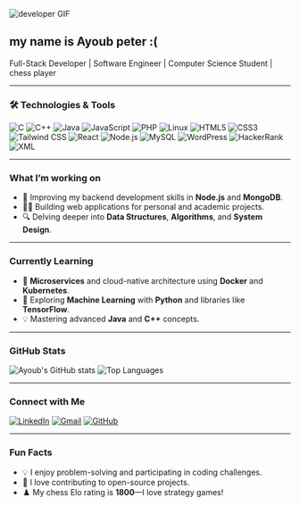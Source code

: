  ![developer GIF](https://wallpaperaccess.com/full/1112747.jpg)
## my name is  **Ayoub peter :(**
Full-Stack Developer | Software Engineer | Computer Science Student | chess player 

---

### 🛠 Technologies & Tools

![C](https://img.shields.io/badge/-C-00599C?style=flat-square&logo=c&logoColor=white)
![C++](https://img.shields.io/badge/-C++-00599C?style=flat-square&logo=cplusplus&logoColor=white)
![Java](https://img.shields.io/badge/-Java-007396?style=flat-square&logo=java&logoColor=white)
![JavaScript](https://img.shields.io/badge/-JavaScript-F7DF1E?style=flat-square&logo=javascript&logoColor=black)
![PHP](https://img.shields.io/badge/-PHP-777BB4?style=flat-square&logo=php&logoColor=white)
![Linux](https://img.shields.io/badge/-Linux-FCC624?style=flat-square&logo=linux&logoColor=black)
![HTML5](https://img.shields.io/badge/-HTML5-E34F26?style=flat-square&logo=html5&logoColor=white)
![CSS3](https://img.shields.io/badge/-CSS3-1572B6?style=flat-square&logo=css3&logoColor=white)
![Tailwind CSS](https://img.shields.io/badge/-Tailwind%20CSS-38B2AC?style=flat-square&logo=tailwind-css&logoColor=white)
![React](https://img.shields.io/badge/-React-61DAFB?style=flat-square&logo=react&logoColor=black)
![Node.js](https://img.shields.io/badge/-Node.js-339933?style=flat-square&logo=nodedotjs&logoColor=white)
![MySQL](https://img.shields.io/badge/-MySQL-4479A1?style=flat-square&logo=mysql&logoColor=white)
![WordPress](https://img.shields.io/badge/-WordPress-21759B?style=flat-square&logo=wordpress&logoColor=white)
![HackerRank](https://img.shields.io/badge/-HackerRank-2EC866?style=flat-square&logo=hackerrank&logoColor=white)
![XML](https://img.shields.io/badge/-XML-FF6600?style=flat-square&logo=xml&logoColor=white)


---

###  What I’m working on

- 🌱 Improving my backend development skills in **Node.js** and **MongoDB**.
- 👨‍💻 Building web applications for personal and academic projects.
- 🔍 Delving deeper into **Data Structures**, **Algorithms**, and **System Design**.

---

###  Currently Learning

- 🔧 **Microservices** and cloud-native architecture using **Docker** and **Kubernetes**.
- 🧠 Exploring **Machine Learning** with **Python** and libraries like **TensorFlow**.
- 💡 Mastering advanced **Java** and **C++** concepts.

---

###  GitHub Stats

![Ayoub's GitHub stats](https://github-readme-stats.vercel.app/api?username=AY0UBYOUSFI&show_icons=true&theme=radical)
![Top Languages](https://github-readme-stats.vercel.app/api/top-langs/?username=AY0UBYOUSFI&layout=compact&theme=radical)

---

###  Connect with Me

[![LinkedIn](https://img.shields.io/badge/LinkedIn-0077B5?style=flat-square&logo=linkedin&logoColor=white)]([https://www.linkedin.com/in/yourprofile](https://www.linkedin.com/in/yousfi-ayoub-a88a80300/))
[![Gmail](https://img.shields.io/badge/-Gmail-D14836?style=flat-square&logo=gmail&logoColor=white)](mailto:ayoubyousfi350@gmail.com)
[![GitHub](https://img.shields.io/badge/-GitHub-181717?style=flat-square&logo=github)](https://github.com/AYOUBYOUSFI)

---

###  Fun Facts

- 💡 I enjoy problem-solving and participating in coding challenges.
- 🎨 I love contributing to open-source projects.
- ♟️ My chess Elo rating is **1800**—I love strategy games!
